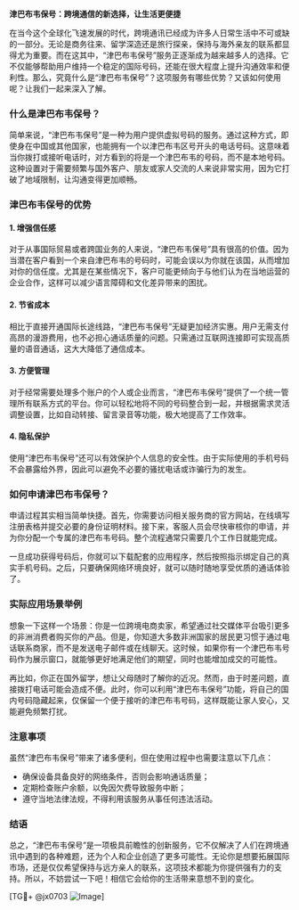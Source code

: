 **津巴布韦保号：跨境通信的新选择，让生活更便捷**

在当今这个全球化飞速发展的时代，跨境通讯已经成为许多人日常生活中不可或缺的一部分。无论是商务往来、留学深造还是旅行探亲，保持与海外亲友的联系都显得尤为重要。而在这其中，“津巴布韦保号”服务正逐渐成为越来越多人的选择。它不仅能够帮助用户维持一个稳定的国际号码，还能在很大程度上提升沟通效率和便利性。那么，究竟什么是“津巴布韦保号”？这项服务有哪些优势？又该如何使用呢？让我们一起来深入了解。

### 什么是津巴布韦保号？

简单来说，“津巴布韦保号”是一种为用户提供虚拟号码的服务。通过这种方式，即使身在中国或其他国家，也能拥有一个以津巴布韦区号开头的电话号码。这意味着当你拨打或接听电话时，对方看到的将是一个津巴布韦的号码，而不是本地号码。这种设置对于需要频繁与国外客户、朋友或家人交流的人来说非常实用，因为它打破了地域限制，让沟通变得更加顺畅。

### 津巴布韦保号的优势

#### 1. **增强信任感**
   对于从事国际贸易或者跨国业务的人来说，“津巴布韦保号”具有很高的价值。因为当潜在客户看到一个来自津巴布韦的号码时，可能会误以为你就在该国，从而增加对你的信任度。尤其是在某些情况下，客户可能更倾向于与他们认为在当地运营的企业合作，这样可以减少语言障碍和文化差异带来的困扰。

#### 2. **节省成本**
   相比于直接开通国际长途线路，“津巴布韦保号”无疑更加经济实惠。用户无需支付高昂的漫游费用，也不必担心通话质量的问题。只需通过互联网连接即可实现高质量的语音通话，这大大降低了通信成本。

#### 3. **方便管理**
   对于经常需要处理多个账户的个人或企业而言，“津巴布韦保号”提供了一个统一管理所有联系方式的平台。你可以轻松地将不同的号码整合到一起，并根据需求灵活调整设置，比如自动转接、留言录音等功能，极大地提高了工作效率。

#### 4. **隐私保护**
   使用“津巴布韦保号”还可以有效保护个人信息的安全性。由于实际使用的手机号码不会暴露给外界，因此可以避免不必要的骚扰电话或诈骗行为的发生。

### 如何申请津巴布韦保号？

申请过程其实相当简单快捷。首先，你需要访问相关服务商的官方网站，在线填写注册表格并提交必要的身份证明材料。接下来，客服人员会尽快审核你的申请，并为你分配一个专属的津巴布韦号码。整个流程通常只需要几个工作日就能完成。

一旦成功获得号码后，你就可以下载配套的应用程序，然后按照指示绑定自己的真实手机号码。之后，只要确保网络环境良好，就可以随时随地享受优质的通话体验了。

### 实际应用场景举例

想象一下这样一个场景：你是一位跨境电商卖家，希望通过社交媒体平台吸引更多的非洲消费者购买你的产品。但是，你知道大多数非洲国家的居民更习惯于通过电话联系商家，而不是发送电子邮件或在线聊天。这时候，如果你有一个津巴布韦号码作为展示窗口，就能够更好地满足他们的期望，同时也能增加成交的可能性。

再比如，你正在国外留学，想让父母随时了解你的近况。然而，由于时差问题，直接拨打电话可能会造成不便。此时，你可以利用“津巴布韦保号”功能，将自己的国内号码隐藏起来，仅保留一个便于接听的津巴布韦号码，这样既能让家人安心，又能避免频繁打扰。

### 注意事项

虽然“津巴布韦保号”带来了诸多便利，但在使用过程中也需要注意以下几点：

- 确保设备具备良好的网络条件，否则会影响通话质量；
- 定期检查账户余额，以免因欠费导致服务中断；
- 遵守当地法律法规，不得利用该服务从事任何违法活动。

### 结语

总之，“津巴布韦保号”是一项极具前瞻性的创新服务，它不仅解决了人们在跨境通讯中遇到的各种难题，还为个人和企业创造了更多可能性。无论你是想要拓展国际市场，还是仅仅希望保持与远方亲人的联系，这项技术都能为你提供强有力的支持。所以，不妨尝试一下吧！相信它会给你的生活带来意想不到的变化。

[TG💪+ @jx0703 ![Image](https://github.com/user-attachments/assets/dbca1d08-cadb-493c-b0ec-ad6f7a83f270)]